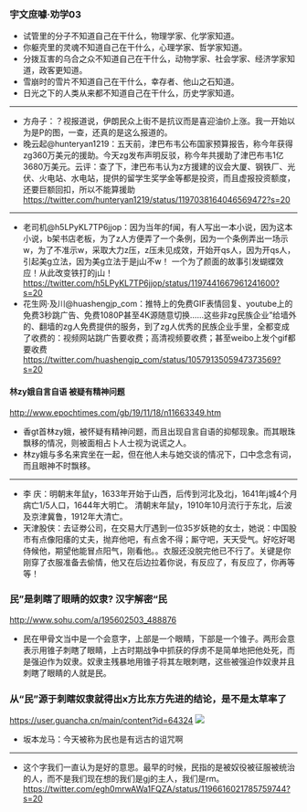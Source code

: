 ### 宇文庶噱·劝学03
- 试管里的分子不知道自己在干什么，物理学家、化学家知道。
- 你躯壳里的灵魂不知道自己在干什么，心理学家、哲学家知道。
- 分拨互害的乌合之众不知道自己在干什么，动物学家、社会学家、经济学家知道，政客更知道。
- 雪崩时的雪片不知道自己在干什么，幸存者、他山之石知道。
- 日光之下的人类从来都不知道自己在干什么，历史学家知道。
---
- 方舟子：？视报道说，伊朗民众上街不是抗议而是喜迎油价上涨。我一开始以为是P的图，一查，还真的是这么报道的。
- 晚云起@hunteryan1219：五天前，津巴布韦公布国家预算报告，称今年获得zg360万美元的援助。今天zg发布声明反驳，称今年共援助了津巴布韦1亿3680万美元。云评：查了下，津巴布韦认为z方援建的议会大厦、钢铁厂、光伏、火电站、水电站，提供的留学生奖学金等都是投资，而且虚报投资额度，还要巨额回扣，所以不能算援助
https://twitter.com/hunteryan1219/status/1197038164046569472?s=20
---
- 老司机@h5LPyKL7TP6jjop：因为当年的f闻，有人写出一本小说，因为这本小说，b架书店老板，为了z人方便弄了一个条例，因为一个条例弄出一场示w，为了不准示w，采取大力z压，z压未见成效，开始开qs人，因为开qs人，引起美g立法，因为美g立法于是j山不w！
一个为了颜面的故事引发蝴蝶效应！从此改变铁打的j山！
https://twitter.com/h5LPyKL7TP6jjop/status/1197441667961241600?s=20
- 花生网·及川@huashengjp_com：推特上的免费GIF表情回复、youtube上的免费3秒跳广告、免费1080P甚至4K源随意切换……这些非zg民族企业”给墙外的、翻墙的zg人免费提供的服务，到了zg人优秀的民族企业手里，全都变成了收费的：视频网站跳广告要收费；高清视频要收费；甚至weibo上发个gif都要收费
https://twitter.com/huashengjp_com/status/1057913505947373569?s=20
#### 林zy娥自言自语 被疑有精神问题
http://www.epochtimes.com/gb/19/11/18/n11663349.htm
- 香gt首林zy娥，被怀疑有精神问题，而且出现自言自语的抑郁现象。而其眼珠飘移的情况，则被面相占卜人士视为说谎之人。
- 林zy娥与多名来宾坐在一起，但在他人未与她交谈的情况下，口中念念有词，而且眼神不时飘移。
---
- 李 庆：明朝末年鼠y，1633年开始于山西，后传到河北及北j，1641年j城4个月病亡1/5人口，1644年大明亡。
清朝末年鼠y，1910年10月流行于东北，后波及京津冀鲁，1912年大清亡。
- 天津股侠：去证劵公司，在交易大厅遇到一位35岁妖艳的女士，她说：中国股市有点像阳痿的丈夫，抛弃他吧，有点舍不得；厮守吧，天天受气。好吃好喝侍候他，期望他能冒点阳气，刚看他。。衣服还没脱完他已不行了。关键是你刚穿了衣服准备去偷情，他又在后边拉着你说，有反应了，有反应了，你再等等！
### 民”是刺瞎了眼睛的奴隶? 汉字解密“民
http://www.sohu.com/a/195602503_488876
- 民在甲骨文当中是一个会意字，上部是一个眼睛，下部是一个锥子。两形会意表示用锥子刺瞎了眼睛，上古时期战争中抓获的俘虏不是简单地把他处死，而是强迫作为奴隶。奴隶主残暴地用锥子将其左眼刺瞎，这些被强迫作奴隶并且刺瞎了眼睛的人就是民。
### 从“民”源于刺瞎奴隶就得出x方比东方先进的结论，是不是太草率了
https://user.guancha.cn/main/content?id=64324
![](https://i.guancha.cn/bbs/2018/12/17/20181217145151922.jpg)
- 坂本龙马：今天被称为民也是有远古的诅咒啊
---
- 这个字我们一直认为是好的意思。最早的时候，民指的是被奴役被征服被统治的人，而不是我们现在想的我们是gj的主人，我们是rm。
https://twitter.com/egh0mrwAWa1FQZA/status/1196616021785759744?s=20

